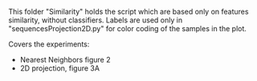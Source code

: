This folder "Similarity" holds the script which are based only on features similarity, without classifiers. Labels are used only in "sequencesProjection2D.py" for color coding of the samples in the plot.

Covers the experiments:
- Nearest Neighbors figure 2
- 2D projection, figure 3A
